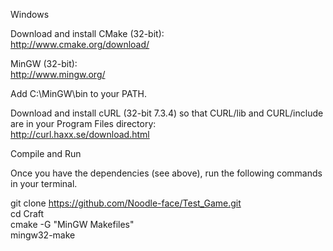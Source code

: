 Windows

Download and install CMake (32-bit):<br>
	http://www.cmake.org/download/

MinGW (32-bit):<br>
	http://www.mingw.org/

Add C:\MinGW\bin to your PATH.

Download and install cURL (32-bit 7.3.4) so that CURL/lib and CURL/include are in your Program Files directory:<br>
	http://curl.haxx.se/download.html

Compile and Run

Once you have the dependencies (see above), run the following commands in your terminal.<br>

git clone https://github.com/Noodle-face/Test_Game.git <br>
cd Craft <br>
cmake -G "MinGW Makefiles" <br>
mingw32-make
